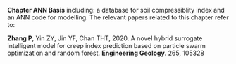 **Chapter ANN Basis** including: a database for soil compressiblity index and an ANN code for modelling. The relevant papers related to this chapter refer to:

**Zhang P**, Yin ZY, Jin YF, Chan THT, 2020. A novel hybrid surrogate intelligent model for creep index prediction based on particle swarm optimization and random forest. **Engineering Geology**. 265, 105328 
